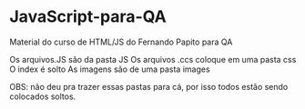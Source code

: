 # JavaScript-para-QA
Material do curso de HTML/JS do Fernando Papito para QA

Os arquivos.JS são da pasta JS
Os arquivos .ccs coloque em uma pasta css
O index é solto 
As imagens são de uma pasta images

OBS: não deu pra trazer essas pastas para cá, por isso todos estão sendo colocados soltos.
